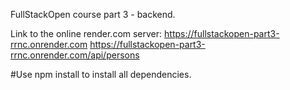 FullStackOpen course part 3 - backend.

Link to the online render.com server: 
https://fullstackopen-part3-rrnc.onrender.com
https://fullstackopen-part3-rrnc.onrender.com/api/persons





#Use npm install to install all dependencies.